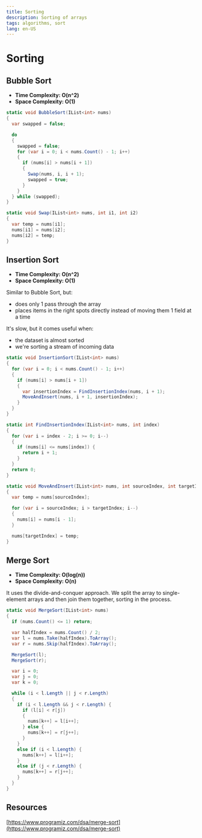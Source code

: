 ```yaml
---
title: Sorting
description: Sorting of arrays
tags: algorithms, sort
lang: en-US
---
```


# Sorting

## Bubble Sort

- **Time Complexity: O(n^2)**
- **Space Complexity: O(1)**

```csharp
static void BubbleSort(IList<int> nums)
{
  var swapped = false;

  do
  {
    swapped = false;
    for (var i = 0; i < nums.Count() - 1; i++)
    {
      if (nums[i] > nums[i + 1])
      {
        Swap(nums, i, i + 1);
        swapped = true;
      }
    }
  } while (swapped);
}

static void Swap(IList<int> nums, int i1, int i2)
{
  var temp = nums[i1];
  nums[i1] = nums[i2];
  nums[i2] = temp;
}
```

## Insertion Sort

- **Time Complexity: O(n^2)**
- **Space Complexity: O(1)**

Similar to Bubble Sort, but:

- does only 1 pass through the array
- places items in the right spots directly instead of moving them 1 field at a
  time

It's slow, but it comes useful when:

- the dataset is almost sorted
- we're sorting a stream of incoming data

```csharp
static void InsertionSort(IList<int> nums)
{
  for (var i = 0; i < nums.Count() - 1; i++)
  {
    if (nums[i] > nums[i + 1])
    {
      var insertionIndex = FindInsertionIndex(nums, i + 1);
      MoveAndInsert(nums, i + 1, insertionIndex);
    }
  }
}

static int FindInsertionIndex(IList<int> nums, int index)
{
  for (var i = index - 2; i >= 0; i--)
  {
    if (nums[i] <= nums[index]) {
      return i + 1;
    }
  }
  return 0;
}

static void MoveAndInsert(IList<int> nums, int sourceIndex, int targetIndex) 
{
  var temp = nums[sourceIndex];

  for (var i = sourceIndex; i > targetIndex; i--)
  {
    nums[i] = nums[i - 1];
  }

  nums[targetIndex] = temp;
}
```

## Merge Sort

- **Time Complexity: O(log(n))**
- **Space Complexity: O(n)**

It uses the divide-and-conquer approach. We split the array to single-element
arrays and then join them together, sorting in the process.

```csharp
static void MergeSort(IList<int> nums)
{
  if (nums.Count() <= 1) return;

  var halfIndex = nums.Count() / 2;
  var l = nums.Take(halfIndex).ToArray();
  var r = nums.Skip(halfIndex).ToArray();

  MergeSort(l);
  MergeSort(r);

  var i = 0;
  var j = 0;
  var k = 0;

  while (i < l.Length || j < r.Length) 
  {
    if (i < l.Length && j < r.Length) {
      if (l[i] < r[j]) 
      {
        nums[k++] = l[i++];
      } else {
        nums[k++] = r[j++];
      }
    }
    else if (i < l.Length) {
      nums[k++] = l[i++];
    }
    else if (j < r.Length) {
      nums[k++] = r[j++];
    }
  }
}
```

## Resources

[https://www.programiz.com/dsa/merge-sort](https://www.programiz.com/dsa/merge-sort)